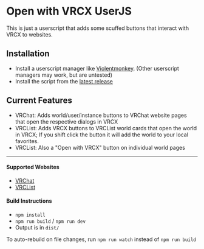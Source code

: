 # Open with VRCX UserJS

This is just a userscript that adds some scuffed buttons that interact with VRCX to websites.

## Installation
- Install a userscript manager like [Violentmonkey](https://violentmonkey.github.io/). (Other userscript managers may work, but are untested)
- Install the script from the [latest release](https://github.com/GroovyTeacup/OpenWithVRCX.user.js/releases/latest/download/openWithVRCX.user.js)

## Current Features
- VRChat: Adds world/user/instance buttons to VRChat website pages that open the respective dialogs in VRCX
- VRCList: Adds VRCX buttons to VRCList world cards that open the world in VRCX; If you shift click the button it will add the world to your local favorites.
- VRCList: Also a "Open with VRCX" button on individual world pages

---

#### Supported Websites
- [VRChat](https://vrchat.com/)
- [VRCList](https://vrclist.com/)

#### Build Instructions
- `npm install`
- `npm run build` / `npm run dev`
- Output is in `dist/`

To auto-rebuild on file changes, run `npm run watch` instead of `npm run build`